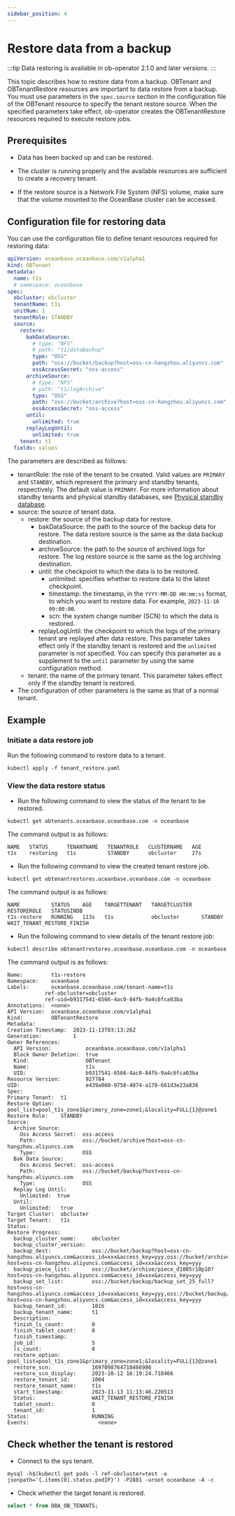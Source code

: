```yaml
---
sidebar_position: 4
---
```


# Restore data from a backup

:::tip
Data restoring is available in ob-operator 2.1.0 and later versions.
:::

This topic describes how to restore data from a backup. OBTenant and OBTenantRestore resources are important to data restore from a backup. You must use parameters in the `spec.source` section in the configuration file of the OBTenant resource to specify the tenant restore source. When the specified parameters take effect, ob-operator creates the OBTenantRestore resources required to execute restore jobs.

## Prerequisites

* Data has been backed up and can be restored.

* The cluster is running properly and the available resources are sufficient to create a recovery tenant.

* If the restore source is a Network File System (NFS) volume, make sure that the volume mounted to the OceanBase cluster can be accessed.

## Configuration file for restoring data

You can use the configuration file to define tenant resources required for restoring data:

```yaml tenant_restore.yaml
apiVersion: oceanbase.oceanbase.com/v1alpha1  
kind: OBTenant  
metadata:  
  name: t1s
  # namespace: oceanbase
spec:
  obcluster: obcluster
  tenantName: t1s
  unitNum: 1
  tenantRole: STANDBY
  source:
    restore:
      bakDataSource:
        # type: "NFS"
        # path: "t1/dataBackup"
        type: "OSS"
        path: "oss://bucket/backup?host=oss-cn-hangzhou.aliyuncs.com"
        ossAccessSecret: "oss-access"
      archiveSource:
        # type: "NFS"
        # path: "t1/logArchive"
        type: "OSS"
        path: "oss://bucket/archive?host=oss-cn-hangzhou.aliyuncs.com"
        ossAccessSecret: "oss-access"
      until:
        unlimited: true
      replayLogUntil:
        unlimited: true
    tenant: t1
  fields: values
```

The parameters are described as follows:

* tenantRole: the role of the tenant to be created. Valid values are `PRIMARY` and `STANDBY`, which represent the primary and standby tenants, respectively. The default value is `PRIMARY`. For more information about standby tenants and physical standby databases, see [Physical standby database](./600.standby-tenant-of-ob-operator.md).
* source: the source of tenant data.
   * restore: the source of the backup data for restore.
      * bakDataSource: the path to the source of the backup data for restore. The data restore source is the same as the data backup destination.
      * archiveSource: the path to the source of archived logs for restore. The log restore source is the same as the log archiving destination.
      * until: the checkpoint to which the data is to be restored.
         * unlimited: specifies whether to restore data to the latest checkpoint.
         * timestamp: the timestamp, in the `YYYY-MM-DD HH:mm:ss` format, to which you want to restore data. For example, `2023-11-10 09:00:00`.
         * scn: the system change number (SCN) to which the data is restored.
      * replayLogUntil: the checkpoint to which the logs of the primary tenant are replayed after data restore. This parameter takes effect only if the standby tenant is restored and the `unlimited` parameter is not specified. You can specify this parameter as a supplement to the `until` parameter by using the same configuration method.
   * tenant: the name of the primary tenant. This parameter takes effect only if the standby tenant is restored.
* The configuration of other parameters is the same as that of a normal tenant.

## Example

### Initiate a data restore job

Run the following command to restore data to a tenant.

```shell
kubectl apply -f tenant_restore.yaml
```

### View the data restore status

* Run the following command to view the status of the tenant to be restored.

```shell
kubectl get obtenants.oceanbase.oceanbase.com -n oceanbase
```

The command output is as follows:

```shell
NAME   STATUS      TENANTNAME   TENANTROLE   CLUSTERNAME   AGE
t1s    restoring   t1s          STANDBY      obcluster     27s
```

* Run the following command to view the created tenant restore job.

```shell
kubectl get obtenantrestores.oceanbase.oceanbase.com -n oceanbase
```

The command output is as follows:

```shell
NAME          STATUS    AGE    TARGETTENANT   TARGETCLUSTER   RESTOREROLE   STATUSINDB
t1s-restore   RUNNING   113s   t1s            obcluster       STANDBY       WAIT_TENANT_RESTORE_FINISH
```

* Run the following command to view details of the tenant restore job:

```shell
kubectl describe obtenantrestores.oceanbase.oceanbase.com -n oceanbase
```

The command output is as follows:

```shell
Name:         t1s-restore
Namespace:    oceanbase
Labels:       oceanbase.oceanbase.com/tenant-name=t1s
            ref-obcluster=obcluster
            ref-uid=b9317541-6566-4ac0-84fb-9a4c6fca03ba
Annotations:  <none>
API Version:  oceanbase.oceanbase.com/v1alpha1
Kind:         OBTenantRestore
Metadata:
Creation Timestamp:  2023-11-13T03:13:26Z
Generation:          1
Owner References:
  API Version:           oceanbase.oceanbase.com/v1alpha1
  Block Owner Deletion:  true
  Kind:                  OBTenant
  Name:                  t1s
  UID:                   b9317541-6566-4ac0-84fb-9a4c6fca03ba
Resource Version:        927784
UID:                     e439a060-9758-4074-a170-661d3e23a836
Spec:
Primary Tenant:  t1
Restore Option:  pool_list=pool_t1s_zone1&primary_zone=zone1;&locality=FULL{1}@zone1
Restore Role:    STANDBY
Source:
  Archive Source:
    Oss Access Secret:  oss-access
    Path:               oss://bucket/archive?host=oss-cn-hangzhou.aliyuncs.com
    Type:               OSS
  Bak Data Source:
    Oss Access Secret:  oss-access
    Path:               oss://bucket/backup?host=oss-cn-hangzhou.aliyuncs.com
    Type:               OSS
  Replay Log Until:
    Unlimited:  true
  Until:
    Unlimited:   true
Target Cluster:  obcluster
Target Tenant:   t1s
Status:
Restore Progress:
  backup_cluster_name:     obcluster
  backup_cluster_version:  
  backup_dest:             oss://bucket/backup?host=oss-cn-hangzhou.aliyuncs.com&access_id=xxx&access_key=yyy,oss://bucket/archive?host=oss-cn-hangzhou.aliyuncs.com&access_id=xxx&access_key=yyy
  backup_piece_list:       oss://bucket/archive/piece_d1005r10p10?host=oss-cn-hangzhou.aliyuncs.com&access_id=xxx&access_key=yyy
  backup_set_list:         oss://bucket/backup/backup_set_25_full?host=oss-cn-hangzhou.aliyuncs.com&access_id=xxx&access_key=yyy,oss://bucket/backup/backup_set_26_inc?host=oss-cn-hangzhou.aliyuncs.com&access_id=xxx&access_key=yyy
  backup_tenant_id:        1016
  backup_tenant_name:      t1
  Description:             
  finish_ls_count:         0
  finish_tablet_count:     0
  finish_timestamp:        
  job_id:                  5
  ls_count:                0
  restore_option:          pool_list=pool_t1s_zone1&primary_zone=zone1;&locality=FULL{1}@zone1
  restore_scn:             1697098764718466986
  restore_scn_display:     2023-10-12 16:19:24.718466
  restore_tenant_id:       1004
  restore_tenant_name:     t1s
  start_timestamp:         2023-11-13 11:13:46.220513
  Status:                  WAIT_TENANT_RESTORE_FINISH
  tablet_count:            0
  tenant_id:               1
Status:                    RUNNING
Events:                      <none>
```

## Check whether the tenant is restored

* Connect to the sys tenant.

```shell
mysql -h$(kubectl get pods -l ref-obcluster=test -o jsonpath='{.items[0].status.podIP}') -P2881 -uroot oceanbase -A -c
```

* Check whether the target tenant is restored.

```sql
select * from DBA_OB_TENANTS;
```
